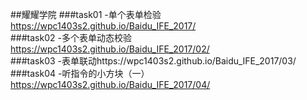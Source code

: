 ##耀耀学院
###task01 -单个表单检验 https://wpc1403s2.github.io/Baidu_IFE_2017/<br>
###task02 -多个表单动态校验 https://wpc1403s2.github.io/Baidu_IFE_2017/02/<br>
###task03 -表单联动https://wpc1403s2.github.io/Baidu_IFE_2017/03/<br>
###task04 -听指令的小方块（一）https://wpc1403s2.github.io/Baidu_IFE_2017/04/<br>

